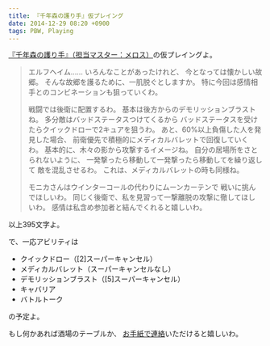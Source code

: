 ```yaml
---
title: 『千年森の護り手』仮プレイング
date: 2014-12-29 08:20 +0900
tags: PBW, Playing
---
```


[『千年森の護り手』（担当マスター：メロス）](http://t-walker.jp/eb/adventure/op.cgi?sceid=18995)の仮プレイングよ。

> エルフヘイム……
> いろんなことがあったけれど、
> 今となっては懐かしい故郷。
> そんな故郷を護るために、一肌脱ぐとしますか。
> 特に今回は感情相手とのコンビネーションも狙っていくわ。
>
> 戦闘では後衛に配置するわ。
> 基本は後方からのデモリッションブラストね。
> 多分敵はバッドステータスつけてくるから
> バッドステータスを受けたらクイックドローで2キュアを狙うわ。
> あと、60%以上負傷した人を発見した場合、
> 前衛優先で積極的にメディカルバレットで回復していくわ。
> 基本的に、木々の影から攻撃するイメージね。
> 自分の居場所をさとられないように、
> 一発撃ったら移動して一発撃ったら移動してを繰り返して
> 敵を混乱させるわ。
> これは、メディカルバレットの時も同様ね。
>
> モニカさんはウインターコールの代わりにムーンカーテンで
> 戦いに挑んでほしいわ。
> 同じく後衛で、私を見習って一撃離脱の攻撃に徹してほしいわ。
> 感情は私含め参加者と結んでくれると嬉しいわ。

以上395文字よ。



で、一応アビリティは

* クイックドロー（\[2\]スーパーキャンセル）
* メディカルバレット（スーパーキャンセルなし）
* デモリッションブラスト（\[5\]スーパーキャンセル）
* キャバリア
* バトルトーク

の予定よ。

もし何かあれば酒場のテーブルか、
[お手紙で連絡](http://t-walker.jp/eb/status/letter.cgi?chrid=c28515)いただけると嬉しいわ。
